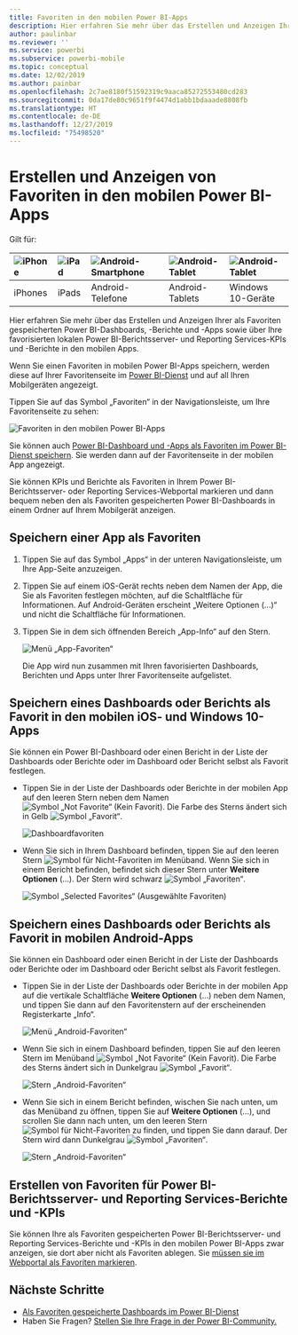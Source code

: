 ```yaml
---
title: Favoriten in den mobilen Power BI-Apps
description: Hier erfahren Sie mehr über das Erstellen und Anzeigen Ihrer als Favoriten gespeicherten Power BI-Dashboards, -Berichte und -Apps sowie über Power BI-Berichtsserver- und Reporting Services-Berichte und -KPIs in den mobilen Apps.
author: paulinbar
ms.reviewer: ''
ms.service: powerbi
ms.subservice: powerbi-mobile
ms.topic: conceptual
ms.date: 12/02/2019
ms.author: painbar
ms.openlocfilehash: 2c7ae8180f51592319c9aaca85272553480cd283
ms.sourcegitcommit: 0da17de80c9651f9f4474d1abb1bdaaade8808fb
ms.translationtype: HT
ms.contentlocale: de-DE
ms.lasthandoff: 12/27/2019
ms.locfileid: "75498520"
---
```

# <a name="make-and-view-favorites-in-the-power-bi-mobile-apps"></a>Erstellen und Anzeigen von Favoriten in den mobilen Power BI-Apps
Gilt für:

| ![iPhone](./media/mobile-apps-favorites/iphone-logo-50-px.png) | ![iPad](./media/mobile-apps-favorites/ipad-logo-50-px.png) | ![Android-Smartphone](./media/mobile-apps-favorites/android-phone-logo-50-px.png) | ![Android-Tablet](./media/mobile-apps-favorites/android-tablet-logo-50-px.png) | ![Android-Tablet](./media/mobile-apps-favorites/win-10-logo-50-px.png) |
|:--- |:--- |:--- |:--- |:--- |
| iPhones |iPads |Android-Telefone |Android-Tablets |Windows 10-Geräte |

Hier erfahren Sie mehr über das Erstellen und Anzeigen Ihrer als Favoriten gespeicherten Power BI-Dashboards, -Berichte und -Apps sowie über Ihre favorisierten lokalen Power BI-Berichtsserver- und Reporting Services-KPIs und -Berichte in den mobilen Apps.

Wenn Sie einen Favoriten in mobilen Power BI-Apps speichern, werden diese auf Ihrer Favoritenseite im [Power BI-Dienst](https://powerbi.com) und auf all Ihren Mobilgeräten angezeigt.

Tippen Sie auf das Symbol „Favoriten“ in der Navigationsleiste, um Ihre Favoritenseite zu sehen:

![Favoriten in den mobilen Power BI-Apps](./media/mobile-apps-favorites/power-bi-android-favorites-reports.png)


Sie können auch [Power BI-Dashboard und -Apps als Favoriten im Power BI-Dienst speichern](../end-user-favorite.md). Sie werden dann auf der Favoritenseite in der mobilen App angezeigt.

Sie können KPIs und Berichte als Favoriten in Ihrem Power BI-Berichtsserver- oder Reporting Services-Webportal markieren und dann bequem neben den als Favoriten gespeicherten Power BI-Dashboards in einem Ordner auf Ihrem Mobilgerät anzeigen.

## <a name="make-an-app-a-favorite"></a>Speichern einer App als Favoriten
1. Tippen Sie auf das Symbol „Apps“ in der unteren Navigationsleiste, um Ihre App-Seite anzuzeigen.

2. Tippen Sie auf einem iOS-Gerät rechts neben dem Namen der App, die Sie als Favoriten festlegen möchten, auf die Schaltfläche für Informationen. Auf Android-Geräten erscheint „Weitere Optionen (...)“ und nicht die Schaltfläche für Informationen. 

3. Tippen Sie in dem sich öffnenden Bereich „App-Info“ auf den Stern.
   
    ![Menü „App-Favoriten“](./media/mobile-apps-favorites/power-bi-android-favorite-app-ellipsis.png)
   
    Die App wird nun zusammen mit Ihren favorisierten Dashboards, Berichten und Apps unter Ihrer Favoritenseite aufgelistet.
   
## <a name="make-a-dashboard-or-report-a-favorite-in-the-ios-and-windows-10-mobile-apps"></a>Speichern eines Dashboards oder Berichts als Favorit in den mobilen iOS- und Windows 10-Apps
Sie können ein Power BI-Dashboard oder einen Bericht in der Liste der Dashboards oder Berichte oder im Dashboard oder Bericht selbst als Favorit festlegen.

* Tippen Sie in der Liste der Dashboards oder Berichte in der mobilen App auf den leeren Stern neben dem Namen ![Symbol „Not Favorite“ (Kein Favorit)](./././media/mobile-apps-favorites/power-bi-mobile-not-favorite-icon.png). Die Farbe des Sterns ändert sich in Gelb ![Symbol „Favorit“](./././media/mobile-apps-favorites/power-bi-mobile-yes-favorite-icon.png).
  
    ![Dashboardfavoriten](./media/mobile-apps-favorites/power-bi-mobile-make-dashboard-favorite.png)
* Wenn Sie sich in Ihrem Dashboard befinden, tippen Sie auf den leeren Stern ![Symbol für Nicht-Favoriten](./././media/mobile-apps-favorites/power-bi-mobile-not-favorite-icon.png) im Menüband. Wenn Sie sich in einem Bericht befinden, befindet sich dieser Stern unter **Weitere Optionen** (...).  Der Stern wird schwarz ![Symbol „Favoriten“](./././media/mobile-apps-favorites/power-bi-mobile-favorite-selected-black.png).
  
    ![Symbol „Selected Favorites“ (Ausgewählte Favoriten)](./media/mobile-apps-favorites/power-bi-mobile-favorite-selected.png)

## <a name="make-a-dashboard-or-report-a-favorite-in-the-android-mobile-apps"></a>Speichern eines Dashboards oder Berichts als Favorit in mobilen Android-Apps
Sie können ein Dashboard oder einen Bericht in der Liste der Dashboards oder Berichte oder im Dashboard oder Bericht selbst als Favorit festlegen.

* Tippen Sie in der Liste der Dashboards oder Berichte in der mobilen App auf die vertikale Schaltfläche **Weitere Optionen** (...) neben dem Namen, und tippen Sie dann auf den Favoritenstern auf der erscheinenden Registerkarte „Info“.
  
    ![Menü „Android-Favoriten“](./media/mobile-apps-favorites/power-bi-android-make-favorite.png)

* Wenn Sie sich in einem Dashboard befinden, tippen Sie auf den leeren Stern im Menüband ![Symbol „Not Favorite“ (Kein Favorit)](./././media/mobile-apps-favorites/power-bi-mobile-not-favorite-icon.png). Die Farbe des Sterns ändert sich in Dunkelgrau ![Symbol „Favorit“](./media/mobile-apps-favorites/power-bi-android-favorite-icon.png).
  
    ![Stern „Android-Favoriten“](./media/mobile-apps-favorites/power-bi-android-favorite-in-dashboard.png)

* Wenn Sie sich in einem Bericht befinden, wischen Sie nach unten, um das Menüband zu öffnen, tippen Sie auf **Weitere Optionen** (...), und scrollen Sie dann nach unten, um den leeren Stern ![Symbol für Nicht-Favoriten](./././media/mobile-apps-favorites/power-bi-mobile-not-favorite-icon.png) zu finden, und tippen Sie dann darauf. Der Stern wird dann Dunkelgrau ![Symbol „Favoriten“](./media/mobile-apps-favorites/power-bi-android-favorite-icon.png).
  
    ![Stern „Android-Favoriten“](./media/mobile-apps-favorites/power-bi-android-favorite-in-report.png)

## <a name="make-favorite-power-bi-report-server-and-reporting-services-reports-and-kpis"></a>Erstellen von Favoriten für Power BI-Berichtsserver- und Reporting Services-Berichte und -KPIs
Sie können Ihre als Favoriten gespeicherten Power BI-Berichtsserver- und Reporting Services-Berichte und -KPIs in den mobilen Power BI-Apps zwar anzeigen, sie dort aber nicht als Favoriten ablegen. Sie [müssen sie im Webportal als Favoriten markieren](../../report-server/tutorial-explore-report-server-web-portal.md#tag-your-favorites). 

## <a name="next-steps"></a>Nächste Schritte
* [Als Favoriten gespeicherte Dashboards im Power BI-Dienst](../end-user-favorite.md) 
* Haben Sie Fragen? [Stellen Sie Ihre Frage in der Power BI-Community.](https://community.powerbi.com/)

